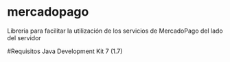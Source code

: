 # mercadopago
Libreria para facilitar la utilización de los servicios de MercadoPago del lado del servidor

#Requisitos
Java Development Kit 7 (1.7)

